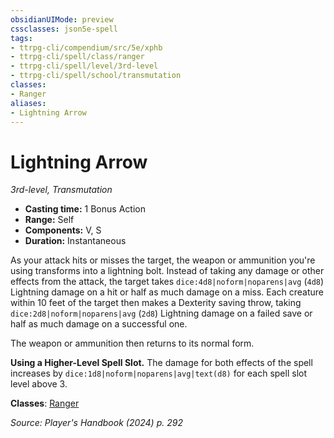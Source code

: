 ```yaml
---
obsidianUIMode: preview
cssclasses: json5e-spell
tags:
- ttrpg-cli/compendium/src/5e/xphb
- ttrpg-cli/spell/class/ranger
- ttrpg-cli/spell/level/3rd-level
- ttrpg-cli/spell/school/transmutation
classes:
- Ranger
aliases:
- Lightning Arrow
---
```

# Lightning Arrow
*3rd-level, Transmutation*  


- **Casting time:** 1 Bonus Action
- **Range:** Self
- **Components:** V, S
- **Duration:** Instantaneous

As your attack hits or misses the target, the weapon or ammunition you're using transforms into a lightning bolt. Instead of taking any damage or other effects from the attack, the target takes `dice:4d8|noform|noparens|avg` (`4d8`) Lightning damage on a hit or half as much damage on a miss. Each creature within 10 feet of the target then makes a Dexterity saving throw, taking `dice:2d8|noform|noparens|avg` (`2d8`) Lightning damage on a failed save or half as much damage on a successful one.

The weapon or ammunition then returns to its normal form.

**Using a Higher-Level Spell Slot.** The damage for both effects of the spell increases by `dice:1d8|noform|noparens|avg|text(d8)` for each spell slot level above 3.

**Classes**: [Ranger](Інструменти%20ДМ/CLI/lists/list-spells-classes-ranger.md)

*Source: Player's Handbook (2024) p. 292*